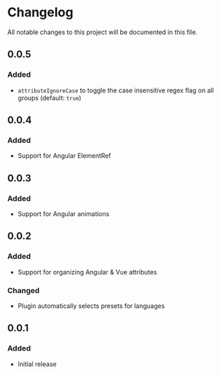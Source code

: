 # Changelog

All notable changes to this project will be documented in this file.

## 0.0.5

### Added

- `attributeIgnoreCase` to toggle the case insensitive regex flag on all groups (default: `true`)

## 0.0.4

### Added

- Support for Angular ElementRef

## 0.0.3

### Added

- Support for Angular animations

## 0.0.2

### Added

- Support for organizing Angular & Vue attributes

### Changed

- Plugin automatically selects presets for languages

## 0.0.1

### Added

- Initial release
